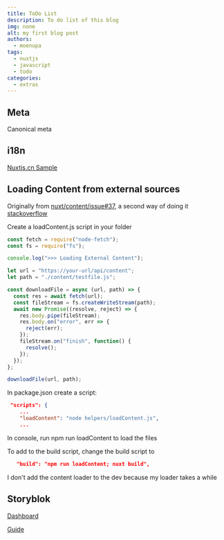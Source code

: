 ```yaml
---
title: ToDo List
description: To do list of this blog
img: none
alt: my first blog post
authors:
  - moenupa
tags:
  - nuxtjs
  - javascript
  - todo
categories:
  - extras
---
```


## Meta

Canonical meta

## i18n

[Nuxtjs.cn Sample](https://www.nuxtjs.cn/examples/i18n)

## Loading Content from external sources

Originally from [nuxt/content/issue#37](https://github.com/nuxt/content/issues/37), a second way of doing it [stackoverflow](https://stackoverflow.com/questions/67012728/use-nuxt-content-to-display-markdown-fetched-from-a-database)

Create a loadContent.js script in your folder

```js
const fetch = require("node-fetch");
const fs = require("fs");

console.log(">>> Loading External Content");

let url = "https://your-url/api/content";
let path = "./content/testfile.js";

const downloadFile = async (url, path) => {
  const res = await fetch(url);
  const fileStream = fs.createWriteStream(path);
  await new Promise((resolve, reject) => {
    res.body.pipe(fileStream);
    res.body.on("error", err => {
      reject(err);
    });
    fileStream.on("finish", function() {
      resolve();
    });
  });
};

downloadFile(url, path);
```

In package.json create a script:

```json
 "scripts": {
    ...
    "loadContent": "node helpers/loadContent.js",
    ...
```

In console, run npm run loadContent to load the files

To add to the build script, change the build script to

```json
   "build": "npm run loadContent; nuxt build",
```

I don't add the content loader to the dev because my loader takes a while

## Storyblok

[Dashboard](https://app.storyblok.com/#!/me/spaces)

[Guide](https://www.storyblok.com/docs/guide/getting-started)
